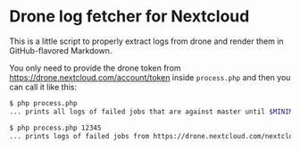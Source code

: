 # Drone log fetcher for Nextcloud

This is a little script to properly extract logs from drone and render them in GitHub-flavored Markdown.

You only need to provide the drone token from https://drone.nextcloud.com/account/token inside `process.php` and then you can call it like this:

```bash
$ php process.php
... prints all logs of failed jobs that are against master until $MINIMUM_JOB_ID is reached

$ php process.php 12345
... prints logs of failed jobs from https://drone.nextcloud.com/nextcloud/server/12345
```
